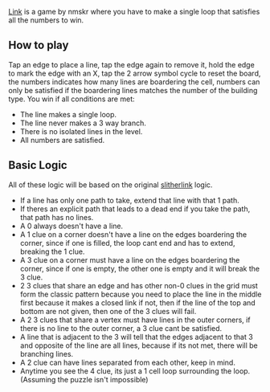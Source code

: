 [Link](https://play.fancade.com/5E6CE6C53D3820CD) is a game by nmskr where you have to make a single loop that satisfies all the numbers to win.

## How to play
Tap an edge to place a line, tap the edge again to remove it, hold the edge to mark the edge with an X, tap the 2 arrow symbol cycle to reset the board, the numbers indicates how many lines are boardering the cell, numbers can only be satisfied if the boardering lines matches the number of the building type. You win if all conditions are met:

* The line makes a single loop.
* The line never makes a 3 way branch.
* There is no isolated lines in the level.
* All numbers are satisfied.

## Basic Logic
All of these logic will be based on the original [slitherlink](https://www.conceptispuzzles.com/index.aspx?uri=puzzle/slitherlink/techniques) logic.

* If a line has only one path to take, extend that line with that 1 path.
* If theres an explicit path that leads to a dead end if you take the path, that path has no lines.
* A 0 always doesn't have a line.
* A 1 clue on a corner doesn't have a line on the edges boardering the corner, since if one is filled, the loop cant end and has to extend, breaking the 1 clue.
* A 3 clue on a corner must have a line on the edges boardering the corner, since if one is empty, the other one is empty and it will break the 3 clue.
* 2 3 clues that share an edge and has other non-0 clues in the grid must form the classic pattern because you need to place the line in the middle first because it makes a closed link if not, then if the line of the top and bottom are not given, then one of the 3 clues will fail.
* A 2 3 clues that share a vertex must have lines in the outer corners, if there is no line to the outer corner, a 3 clue cant be satisfied.
* A line that is adjacent to the 3 will tell that the edges adjacent to that 3 and opposite of the line are all lines, because if its not met, there will be branching lines.
* A 2 clue can have lines separated from each other, keep in mind.
* Anytime you see the 4 clue, its just a 1 cell loop surrounding the loop. (Assuming the puzzle isn't impossible)